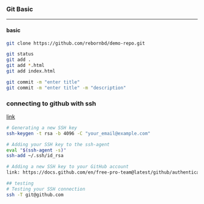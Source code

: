 ### Git Basic
-------------

#### basic
```bash
git clone https://github.com/rebornbd/demo-repo.git

git status
git add .
git add *.html
git add index.html

git commit -m "enter title"
git commit -m "enter title" -m "description"


```

### connecting to github with ssh
[link](https://docs.github.com/en/free-pro-team@latest/github/authenticating-to-github/connecting-to-github-with-ssh)
```bash
# Generating a new SSH key
ssh-keygen -t rsa -b 4096 -C "your_email@example.com"

# Adding your SSH key to the ssh-agent
eval "$(ssh-agent -s)"
ssh-add ~/.ssh/id_rsa

# Adding a new SSH key to your GitHub account
link: https://docs.github.com/en/free-pro-team@latest/github/authenticating-to-github/adding-a-new-ssh-key-to-your-github-account

## testing
# Testing your SSH connection
ssh -T git@github.com
```

